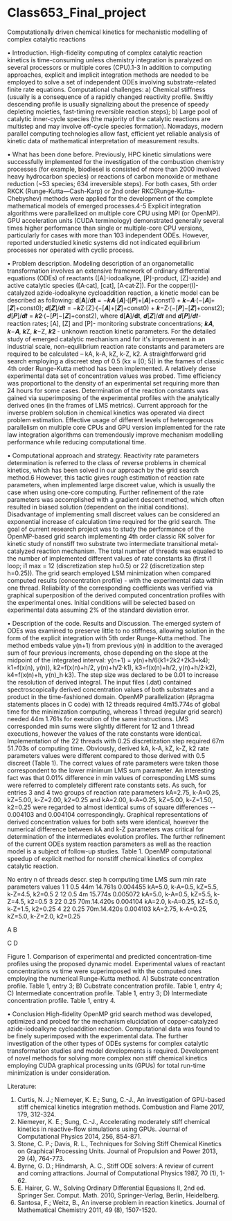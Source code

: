 # Class653_Final_project
 
Computationally driven chemical kinetics for mechanistic modelling of complex catalytic reactions

•	Introduction. 
High-fidelity computing of complex catalytic reaction kinetics is time-consuming unless chemistry integration is paralyzed on several processors or multiple cores (CPU).1-3 In addition to computing approaches, explicit and implicit integration methods are needed to be employed to solve a set of independent ODEs involving substrate-related finite rate equations. Computational challenges:
a) Chemical stiffness (usually is a consequence of a rapidly changed reactivity profile. Swiftly descending profile is usually signalizing about the presence of speedy depleting moieties, fast-timing reversible reaction steps);
b) Large pool of catalytic inner-cycle species (the majority of the catalytic reactions are multistep and may involve off-cycle species formation).
Nowadays, modern parallel computing technologies allow fast, efficient yet reliable analysis of kinetic data of mathematical interpretation of measurement results.

•	What has been done before.
Previously, HPC kinetic simulations were successfully implemented for the investigation of the combustion chemistry processes (for example, biodiesel is consisted of more than 2000 involved heavy hydrocarbon species) or reactions of carbon monoxide or methane reduction (~53 species; 634 irreversible steps). For both cases, 5th order RKCK (Runge-Kutta—Cash-Karp) or 2nd order RKC(Runge-Kutta-Chebyshev) methods were applied for the development of the complete mathematical models of emerged processes.4-5 Explicit integration algorithms were parallelized on multiple core CPU using MPI (or OpenMP). GPU acceleration units (CUDA terminology) demonstrated generally several times higher performance than single or multiple-core CPU versions, particularly for cases with more than 103 independent ODEs. However, reported understudied kinetic systems did not indicated equilibrium processes nor operated with cyclic process. 

•	Problem description.
Modeling description of an organometallic transformation involves an extensive framework of ordinary differential equations (ODEs) of reactants ([A]-iodoalkyne, [P]-product, [Z]-azide) and active catalytic species ([A·cat], [cat], [A·cat·Z]). For the copper(I)-catalyzed azide-iodoalkyne cycloaddition reaction, a kinetic model can be described as following:
𝐝[𝐀]/𝐝𝐭 = −𝒌𝑨·[𝑨]·([𝑷]+[𝑨]+const1) + 𝒌−𝑨·(−[𝑨]+[𝒁]+const0);
𝒅[𝒁]/𝒅𝒕 = −𝒌Z·[Z]·(−[𝑨]+[𝒁]+const0) + 𝒌−Z·(−[𝑷]−[𝒁]+const2); 
𝒅[𝑷]/𝒅𝒕 = 𝒌𝟐·(−[𝑷]−[𝒁]+const2), 
where 𝐝[𝐀]/𝐝𝐭, 𝒅[𝒁]/𝒅𝒕 and 𝒅[𝑷]/𝒅𝒕- reaction rates; [A], [Z] and [P]- monitoring substrate concentrations; 𝒌𝑨, 𝒌−𝑨, 𝒌Z, 𝒌−Z, 𝒌𝟐 - unknown reaction kinetic parameters.
For the detailed study of emerged catalytic mechanism and for it's improvement in an industrial scale, non-equilibrium reaction rate constants and parameters are required to be calculated – kA, k-A, kZ, k-Z, k2. A straightforward grid search employing a discreet step of 0.5 (kx ≈ [0; 5]) in the frames of classic 4th order Runge-Kutta method has been implemented. A relatively dense experimental data set of concentration values was probed. Time efficiency was proportional to the density of an experimental set requiring more than 24 hours for some cases. Determination of the reaction constants was gained via superimposing of the experimental profiles with the analytically derived ones (in the frames of LMS metrics). Current approach for the inverse problem solution in chemical kinetics was operated via direct problem estimation. Effective usage of different levels of heterogeneous parallelism on multiple core CPUs and GPU version implemented for the rate law integration algorithms can tremendously improve mechanism modelling performance while reducing computational time.

•	Computational approach and strategy.
Reactivity rate parameters determination is referred to the class of reverse problems in chemical kinetics, which has been solved in our approach by the grid search method.6 However, this tactic gives rough estimation of reaction rate parameters, when implemented large discreet value, which is usually the case when using one-core computing. Further refinement of the rate parameters was accomplished with a gradient descent method, which often resulted in biased solution (dependent on the initial conditions). Disadvantage of implementing small discreet values can be considered an exponential increase of calculation time required for the grid search.
The goal of current research project was to study the performance of the OpenMP-based grid search implementing 4th order classic RK solver for kinetic study of nonstiff two substrate two intermediate transitional metal-catalyzed reaction mechanism. The total number of threads was equaled to the number of implemented different values of rate constants ka (first i1 loop; i1 max = 12 (discretization step h=0.5) or 22 (discretization step h=0.25)). The grid search employed LSM minimization when compared computed results (concentration profile) - with the experimental data within one thread. Reliability of the corresponding coefficients was verified via graphical superposition of the derived computed concentration profiles with the experimental ones. Initial conditions will be selected based on experimental data assuming 2% of the standard deviation error.

•	Description of the code. Results and Discussion.
The emerged system of ODEs was examined to preserve little to no stiffness, allowing solution in the form of the explicit integration with 5th order Runge-Kutta method. The method embeds value y(n+1) from previous y(n) in addition to the averaged sum of four previous increments, chose depending on the slope at the midpoint of the integrated interval:
y(n+1) = y(n)+h/6(k1+2k2+2k3+k4);
k1=f(x(n), y(n)),
k2=f(x(n)+h/2, y(n)+h/2·k1),
k3=f(x(n)+h/2, y(n)+h/2·k2),
k4=f(x(n)+h, y(n)_h·k3).
The step size was declared to be 0.01 to increase the resolution of derived integral. 
The input files (.dat) contained spectroscopically derived concentration values of both substrates and a product in the time-fashioned domain. OpenMP parallelization (#pragma statements places in C code) with 12 threads required 4m15.774s of global time for the minimization computing, whereas 1 thread (regular grid search) needed 44m 1.761s for execution of the same instructions. LMS corresponded min sums were slightly different for 12 and 1 thread executions, however the values of the rate constants were identical. Implementation of the 22 threads with 0.25 discretization step required 67m 51.703s of computing time. Obviously, derived kA, k-A, kZ, k-Z, k2 rate parameters values were different compared to those derived with 0.5 discreet (Table 1). The correct values of rate parameters were taken those correspondent to the lower minimum LMS sum parameter. 
An interesting fact was that 0.01% difference in min values of corresponding LMS sums were referred to completely different rate constants sets. As such, for entries 3 and 4 two groups of reaction rate parameters kA=2.75, k-A=0.25, kZ=5.00, k-Z=2.00, k2=0.25 and kA=2.00, k-A=0.25, kZ=5.00, k-Z=1.50, k2=0.25 were regarded to almost identical sums of square differences -- 0.004103 and 0.004104 correspondingly. Graphical representations of derived concentration values for both sets were identical, however the numerical difference between kA and k-Z  parameters was critical for determination of the intermediates evolution profiles. The further refinement of the current ODEs system reaction parameters as well as the reaction model is a subject of follow-up studies.
Table 1. OpenMP computational speedup of explicit method for nonstiff chemical kinetics of complex catalytic reaction.

No entry	n of threads	descr. step h	computing time	LMS sum min	   rate parameters values
1           	1	           0.5	        44m 14.761s	 0.004455	      kA=5.0, k-A=0.5, kZ=5.5, k-Z=4.5, k2=0.5
2	           12	          0.5	         4m 15.774s	 0.005072	      kA=5.0, k-A=0.5, kZ=5.5, k-Z=4.5, k2=0.5
3           	22	          0.25	       70m.14.420s	 0.004104	      kA=2.0, k-A=0.25, kZ=5.0, k-Z=1.5, k2=0.25
4	           22	          0.25	       70m.14.420s	 0.004103	      kA=2.75, k-A=0.25, kZ=5.0, k-Z=2.0, k2=0.25






A							B 
 
C							D








Figure 1. Comparison of experimental and predicted concentration-time profiles using the proposed dynamic model. Experimental values of reactant concentrations vs time were superimposed with the computed ones employing the numerical Runge-Kutta method. A) Substrate concentration profile. Table 1, entry 3; B) Cubstrate concentration profile. Table 1, entry 4; C) Intermediate concentration profile. Table 1, entry 3; D) Intermediate concentration profile. Table 1, entry 4.

•	Conclusion
High-fidelity OpenMP grid search method was developed, optimized and probed for the mechanism elucidation of copper-catalyzed azide-iodoalkyne cycloaddition reaction. Computational data was found to be finely superimposed with the experimental data. The further investigation of the other types of ODEs systems for complex catalytic transformation studies and model developments is required. Development of novel methods for solving more complex non stiff chemical kinetics employing CUDA graphical processing units (GPUs) for total run-time minimization is under consideration.

Literature:
1.	Curtis, N. J.; Niemeyer, K. E.; Sung, C.-J., An investigation of GPU-based stiff chemical kinetics integration methods. Combustion and Flame 2017, 179, 312-324.
2.	Niemeyer, K. E.; Sung, C.-J., Accelerating moderately stiff chemical kinetics in reactive-flow simulations using GPUs. Journal of Computational Physics 2014, 256, 854-871.
3.	Stone, C. P.; Davis, R. L., Techniques for Solving Stiff Chemical Kinetics on Graphical Processing Units. Journal of Propulsion and Power 2013, 29 (4), 764-773.
4.	Byrne, G. D.; Hindmarsh, A. C., Stiff ODE solvers: A review of current and coming attractions. Journal of Computational Physics 1987, 70 (1), 1-62.
5.	E. Hairer, G. W., Solving Ordinary Differential Equasions II, 2nd ed. Springer Ser. Comput. Math. 2010, Springer-Verlag, Berlin, Heidelberg.
6.	Santosa, F.; Weitz, B., An inverse problem in reaction kinetics. Journal of Mathematical Chemistry 2011, 49 (8), 1507-1520.





